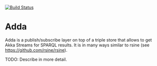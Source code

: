 [![Build Status](https://magnum.travis-ci.com/iHealthTechnologies/adda.svg?token=CJFut42zn19H1aBG2n3Q)](https://magnum.travis-ci.com/iHealthTechnologies/adda)

# Adda
Adda is a publish/subscribe layer on top of a triple store that allows to get Akka Streams for SPARQL results. It is in many ways similar to rsine (see https://github.com/rsine/rsine).

TODO: Describe in more detail.
